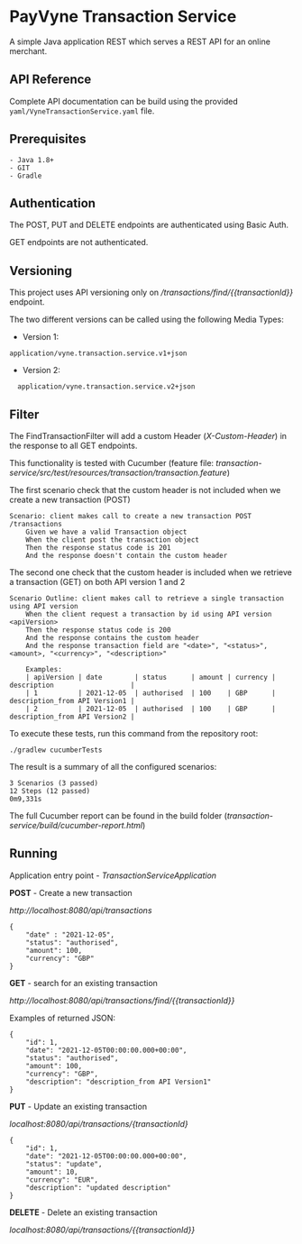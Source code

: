 # PayVyne Transaction Service

A simple Java application REST which serves a REST API for an online merchant.

## API Reference
Complete API documentation can be build using the provided ``yaml/VyneTransactionService.yaml`` file.

## Prerequisites
```
- Java 1.8+
- GIT
- Gradle
```

## Authentication
The POST, PUT and DELETE endpoints are authenticated using Basic Auth.

GET endpoints are not authenticated.

## Versioning
This project uses API versioning only on _/transactions/find/{{transactionId}}_ endpoint.

The two different versions can be called using the following Media Types:
 
- Version 1: 
```
application/vyne.transaction.service.v1+json
```
- Version 2:
```
  application/vyne.transaction.service.v2+json
```
## Filter

The FindTransactionFilter will add a custom Header (_X-Custom-Header_) in the response to all GET endpoints.

This functionality is tested with Cucumber (feature file: _transaction-service/src/test/resources/transaction/transaction.feature_)

The first scenario check that the custom header is not included when we create a new transaction (POST)

```
Scenario: client makes call to create a new transaction POST /transactions
    Given we have a valid Transaction object
    When the client post the transaction object
    Then the response status code is 201
    And the response doesn't contain the custom header
```
The second one check that the custom header is included when we retrieve a transaction (GET) on both API version 1 and 2
```
Scenario Outline: client makes call to retrieve a single transaction using API version
    When the client request a transaction by id using API version <apiVersion>
    Then the response status code is 200
    And the response contains the custom header
    And the response transaction field are "<date>", "<status>", <amount>, "<currency>", "<description>"
    
    Examples:
    | apiVersion | date        | status      | amount | currency | description                   |
    | 1          | 2021-12-05  | authorised  | 100    | GBP      | description_from API Version1 |
    | 2          | 2021-12-05  | authorised  | 100    | GBP      | description_from API Version2 |
```

To execute these tests, run this command from the repository root:
```
./gradlew cucumberTests
```

The result is a summary of all the configured scenarios:
```
3 Scenarios (3 passed)
12 Steps (12 passed)
0m9,331s
```

The full Cucumber report can  be found in the build folder (_transaction-service/build/cucumber-report.html_)
## Running

Application entry point -  _TransactionServiceApplication_

**POST** - Create a new transaction

_http://localhost:8080/api/transactions_

```
{
    "date" : "2021-12-05",
    "status": "authorised",
    "amount": 100,
    "currency": "GBP"
}
```

**GET** - search for an existing transaction

_http://localhost:8080/api/transactions/find/{{transactionId}}_

Examples of returned JSON:

```
{
    "id": 1,
    "date": "2021-12-05T00:00:00.000+00:00",
    "status": "authorised",
    "amount": 100,
    "currency": "GBP",
    "description": "description_from API Version1"
}
```

**PUT** - Update an existing transaction

_localhost:8080/api/transactions/{transactionId}_

```
{
    "id": 1,
    "date": "2021-12-05T00:00:00.000+00:00",
    "status": "update",
    "amount": 10,
    "currency": "EUR",
    "description": "updated description"
}
```

**DELETE** - Delete an existing transaction

_localhost:8080/api/transactions/{{transactionId}}_
